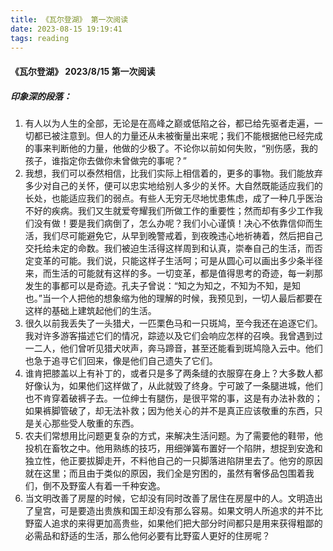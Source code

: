 ```yaml
---
title: 《瓦尔登湖》 第一次阅读
date: 2023-08-15 19:19:41
tags: reading
---
```


#### 《瓦尔登湖》 2023/8/15 第一次阅读

##### 印象深的段落：

1. 有人以为人生的全部，无论是在高峰之巅或低陷之谷，都已给先驱者走遍，一切都已被注意到。但人的力量还从未被衡量出来呢；我们不能根据他已经完成的事来判断他的力量，他做的少极了。不论你以前如何失败，“别伤感，我的孩子，谁指定你去做你未曾做完的事呢？”
2. 我想，我们可以泰然相信，比我们实际上相信着的，更多的事物。我们能放弃多少对自己的关怀，便可以忠实地给别人多少的关怀。大自然既能适应我们的长处，也能适应我们的弱点。有些人无穷无尽地忧患焦虑，成了一种几乎医治不好的疾病。我们又生就爱夸耀我们所做工作的重要性；然而却有多少工作我们没有做！要是我们病倒了，怎么办呢？我们小心谨慎！决心不依靠信仰而生活，我们尽可能避免它，从早到晚警戒着，到夜晚违心地祈祷着，然后把自己交托给未定的命数。我们被迫生活得这样周到和认真，崇奉自己的生活，而否定变革的可能。我们说，只能这样子生活呵；可是从圆心可以画出多少条半径来，而生活的可能就有这样的多。一切变革，都是值得思考的奇迹，每一刹那发生的事都可以是奇迹。孔夫子曾说：“知之为知之，不知为不知，是知也。”当一个人把他的想象缩为他的理解的时候，我预见到，一切人最后都要在这样的基础上建筑起他们的生活。
3. 很久以前我丢失了一头猎犬，一匹栗色马和一只斑鸠，至今我还在追逐它们。我对许多游客描述它们的情况，踪迹以及它们会响应怎样的召唤。我曾遇到过一二人，他们曾听见猎犬吠声，奔马蹄音，甚至还能看到斑鸠隐入云中。他们也急于追寻它们回来，像是他们自己遗失了它们。
4. 谁肯把膝盖以上有补丁的，或者只是多了两条缝的衣服穿在身上？大多数人都好像认为，如果他们这样做了，从此就毁了终身。宁可跛了一条腿进城，他们也不肯穿着破裤子去。一位绅士有腿伤，是很平常的事，这是有办法补救的；如果裤脚管破了，却无法补救；因为他关心的并不是真正应该敬重的东西，只是关心那些受人敬重的东西。
5. 农夫们常想用比问题更复杂的方式，来解决生活问题。为了需要他的鞋带，他投机在畜牧之中。他用熟练的技巧，用细弹簧布置好一个陷阱，想捉到安逸和独立性，他正要拔脚走开，不料他自己的一只脚落进陷阱里去了。他穷的原因就在这里；而且由于类似的原因，我们全是穷困的，虽然有奢侈品包围着我们，倒不及野蛮人有着一千种安逸。
6. 当文明改善了房屋的时候，它却没有同时改善了居住在房屋中的人。文明造出了皇宫，可是要造出贵族和国王却没有那么容易。如果文明人所追求的并不比野蛮人追求的来得更加高贵些，如果他们把大部分时间都只是用来获得粗鄙的必需品和舒适的生活，那么他何必要有比野蛮人更好的住房呢？
